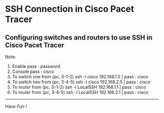 # SSH Connection in Cisco Pacet Tracer
Configuring switches and routers to use SSH in Cisco Pacet Tracer
-----------

Note:
1. Enable pass : password 
2. Console pass : cisco
3. To switch one from (pc, 0-1-2) ssh -l cisco 192.168.1.5 | pass : cisco
4. To switch two from (pc, 3-4-5) ssh -l cisco 192.168.2.5 | pass : cisco
5. To router from (pc, 0-1-2) ssh -l LocalSSH 192.168.1.1 | pass : cisco
6. To router from (pc, 3-4-5) ssh -l LocalSSH 192.168.2.1 | pass : cisco


-------------------
*Have Fun !*

